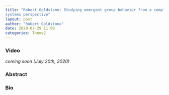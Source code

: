 ```yaml
---
title: "Robert Goldstone: Studying emergent group behavior from a complex
systems perspective"
layout: post
author: "Robert Goldstone"
date: 2020-07-29 11:00
categories: Theme2
---
```


### Video
*coming soon (July 20th, 2020)*

### Abstract

### Bio

